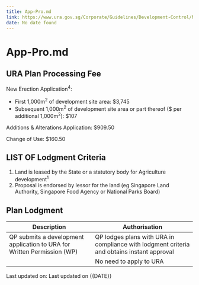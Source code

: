 ```yaml
---
title: App-Pro.md
link: https://www.ura.gov.sg/Corporate/Guidelines/Development-Control/Non-Residential/Agriculture/App-Pro
date: No date found
---
```


# App-Pro.md

## URA Plan Processing Fee

New Erection Application<sup>4</sup>:

- First 1,000m<sup>2</sup> of development site area: $3,745
- Subsequent 1,000m<sup>2</sup> of development site area or part thereof ($ per additional 1,000m<sup>2</sup>): $107

Additions & Alterations Application: $909.50

Change of Use: $160.50

## LIST OF Lodgment Criteria

1. Land is leased by the State or a statutory body for Agriculture development<sup>1</sup>
2. Proposal is endorsed by lessor for the land (eg Singapore Land Authority, Singapore Food Agency or National Parks Board) 

## Plan Lodgment

| Description | Authorisation |
| --- | --- |
| QP submits a development application to URA for Written Permission (WP) | QP lodges plans with URA in compliance with lodgment criteria and obtains instant approval |
|  | No need to apply to URA |

Last updated on: Last updated on {{DATE}}
